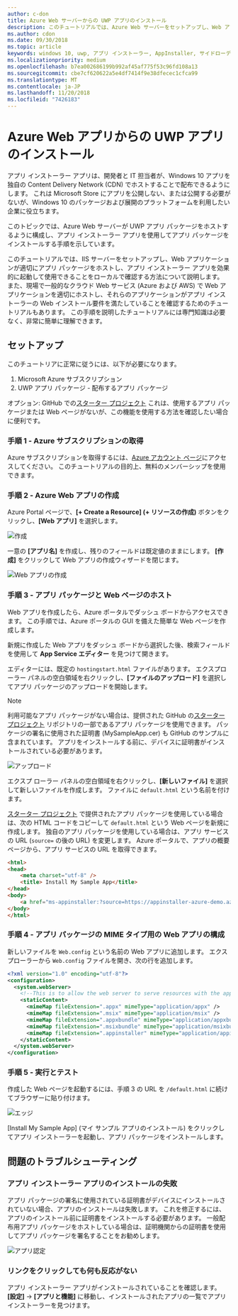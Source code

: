 ```yaml
---
author: c-don
title: Azure Web サーバーからの UWP アプリのインストール
description: このチュートリアルでは、Azure Web サーバーをセットアップし、Web アプリでアプリ パッケージをホストできることを確認し、アプリ インストーラを効果的に起動して使用する方法を示しています。
ms.author: cdon
ms.date: 09/30/2018
ms.topic: article
keywords: windows 10, uwp, アプリ インストーラー, AppInstaller, サイドローディング, 関連セット, オプション パッケージ、Azure Web サーバー
ms.localizationpriority: medium
ms.openlocfilehash: b7ea002686199b992af45af775f53c96fd108a13
ms.sourcegitcommit: cbe7cf620622a5e4df7414f9e38dfecec1cfca99
ms.translationtype: MT
ms.contentlocale: ja-JP
ms.lasthandoff: 11/20/2018
ms.locfileid: "7426183"
---
```

# <a name="install-a-uwp-app-from-an-azure-web-app"></a>Azure Web アプリからの UWP アプリのインストール

アプリ インストーラー アプリは、開発者と IT 担当者が、Windows 10 アプリを独自の Content Delivery Network (CDN) でホストすることで配布できるようにします。 これは Microsoft Store にアプリを公開しない、または公開する必要がないが、Windows 10 のパッケージおよび展開のプラットフォームを利用したい企業に役立ちます。

このトピックでは、Azure Web サーバーが UWP アプリ パッケージをホストするように構成し、アプリ インストーラー アプリを使用してアプリ パッケージをインストールする手順を示しています。

このチュートリアルでは、IIS サーバーをセットアップし、Web アプリケーションが適切にアプリ パッケージをホストし、アプリ インストーラー アプリを効果的に起動して使用できることをローカルで確認する方法について説明します。 また、現場で一般的なクラウド Web サービス (Azure および AWS) で Web アプリケーションを適切にホストし、それらのアプリケーションがアプリ インストーラーの Web インストール要件を満たしていることを確認するためのチュートリアルもあります。 この手順を説明したチュートリアルには専門知識は必要なく、非常に簡単に理解できます。 

## <a name="setup"></a>セットアップ

このチュートリアに正常に従うには、以下が必要になります。
 
1. Microsoft Azure サブスクリプション 
2. UWP アプリ パッケージ - 配布するアプリ パッケージ

オプション: GitHub での[スターター プロジェクト](https://github.com/AppInstaller/MySampleWebApp) これは、使用するアプリ パッケージまたは Web ページがないが、この機能を使用する方法を確認したい場合に便利です。

### <a name="step-1---get-an-azure-subscription"></a>手順 1 - Azure サブスクリプションの取得
Azure サブスクリプションを取得するには、[Azure アカウント ページ](https://azure.microsoft.com/free/)にアクセスしてください。 このチュートリアルの目的上、無料のメンバーシップを使用できます。

### <a name="step-2---create-an-azure-web-app"></a>手順 2 - Azure Web アプリの作成 
Azure Portal ページで、**[+ Create a Resource] (+ リソースの作成)** ボタンをクリックし、**[Web アプリ]** を選択します。

![作成](images/azure-create-app.png)

一意の **[アプリ名]** を作成し、残りのフィールドは既定値のままにします。 **[作成]** をクリックして Web アプリの作成ウィザードを閉じます。 

![Web アプリの作成](images/azure-create-app-2.png)

### <a name="step-3---hosting-the-app-package-and-the-web-page"></a>手順 3 - アプリ パッケージと Web ページのホスト 
Web アプリを作成したら、Azure ポータルでダッシュ ボードからアクセスできます。 この手順では、Azure ポータルの GUI を備えた簡単な Web ページを作成します。

新規に作成した Web アプリをダッシュ ボードから選択した後、検索フィールドを使用して **App Service エディター** を見つけて開きます。 

エディターには、既定の `hostingstart.html` ファイルがあります。 エクスプローラー パネルの空白領域を右クリックし、**[ファイルのアップロード]** を選択してアプリ パッケージのアップロードを開始します。

> [!NOTE]
> 利用可能なアプリ パッケージがない場合は、提供された GitHub の[スターター プロジェクト](https://github.com/AppInstaller/MySampleWebApp) リポジトリの一部であるアプリ パッケージを使用できます。 パッケージの署名に使用された証明書 (MySampleApp.cer) も GitHub のサンプルに含まれています。 アプリをインストールする前に、デバイスに証明書がインストールされている必要があります。

![アップロード](images/azure-upload-file.png)

エクスプ ローラー パネルの空白領域を右クリックし、**[新しいファイル]** を選択して新しいファイルを作成します。 ファイルに `default.html` という名前を付けます。

[スターター プロジェクト](https://github.com/AppInstaller/MySampleWebApp) で提供されたアプリ パッケージを使用している場合は、次の HTML コードをコピーして `default.html` という Web ページを新規に作成します。 独自のアプリ パッケージを使用している場合は、アプリ サービスの URL (`source=` の後の URL) を変更します。 Azure ポータルで、アプリの概要ページから、アプリ サービスの URL を取得できます。

```html
<html>
<head>
    <meta charset="utf-8" />
    <title> Install My Sample App</title>
</head>
<body>
    <a href="ms-appinstaller:?source=https://appinstaller-azure-demo.azurewebsites.net/MySampleApp.appxbundle"> Install My Sample App</a>
</body>
</html>
```

### <a name="step-4---configure-the-web-app-for-app-package-mime-types"></a>手順 4 - アプリ パッケージの MIME タイプ用の Web アプリの構成

新しいファイルを `Web.config` という名前の Web アプリに追加します。 エクスプローラーから `Web.config` ファイルを開き、次の行を追加します。 

```xml
<?xml version="1.0" encoding="utf-8"?>
<configuration>
  <system.webServer>
    <!--This is to allow the web server to serve resources with the appropriate file extension-->
    <staticContent>
      <mimeMap fileExtension=".appx" mimeType="application/appx" />
      <mimeMap fileExtension=".msix" mimeType="application/msix" />
      <mimeMap fileExtension=".appxbundle" mimeType="application/appxbundle" />
      <mimeMap fileExtension=".msixbundle" mimeType="application/msixbundle" />
      <mimeMap fileExtension=".appinstaller" mimeType="application/appinstaller" />
    </staticContent>
  </system.webServer>
</configuration>
```

### <a name="step-5---run-and-test"></a>手順 5 - 実行とテスト

作成した Web ページを起動するには、手順 3 の URL を `/default.html` に続けてブラウザーに貼り付けます。 

![エッジ](images/edge.png)

[Install My Sample App] (マイ サンプル アプリのインストール) をクリックしてアプリ インストーラーを起動し、アプリ パッケージをインストールします。 

## <a name="troubleshooting-issues"></a>問題のトラブルシューティング

### <a name="app-installer-app-fails-to-install"></a>アプリ インストーラー アプリのインストールの失敗 
アプリ パッケージの署名に使用されている証明書がデバイスにインストールされていない場合、アプリのインストールは失敗します。 これを修正するには、アプリのインストール前に証明書をインストールする必要があります。 一般配布用アプリ パッケージをホストしている場合は、証明機関からの証明書を使用してアプリ パッケージを署名することをお勧めします。 

![アプリ認定](images/aws-app-cert.png)

### <a name="nothing-happens-when-you-click-the-link"></a>リンクをクリックしても何も反応がない 
アプリ インストーラー アプリがインストールされていることを確認します。 **[設定]** -> **[アプリと機能]** に移動し、インストールされたアプリの一覧でアプリ インストーラーを見つけます。 

